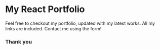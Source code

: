 # My React Portfolio

Feel free to checkout my portfolio, updated with my latest works.
All my links are included.
Contact me using the form!

### Thank you
